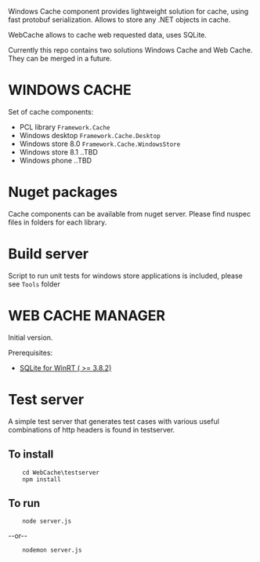 Windows Cache component provides lightweight solution for cache, using fast protobuf serialization. Allows to store any .NET objects in cache.

WebCache allows to cache web requested data, uses SQLite.

Currently this repo contains two solutions Windows Cache and Web Cache. They can be merged in a future.

WINDOWS CACHE
=============
Set of cache components:

* PCL library `Framework.Cache`
* Windows desktop `Framework.Cache.Desktop`
* Windows store 8.0 `Framework.Cache.WindowsStore`
* Windows store 8.1 ..TBD
* Windows phone ..TBD

Nuget packages
===========

Cache components can be available from nuget server. Please find nuspec files in folders for each library.

Build server
===========
Script to run unit tests for windows store applications is included, please see `Tools` folder

WEB CACHE MANAGER
=============

Initial version.

Prerequisites:

* [SQLite for WinRT ( >= 3.8.2)](http://visualstudiogallery.msdn.microsoft.com/23f6c55a-4909-4b1f-80b1-25792b11639e)


Test server
===========

A simple test server that generates test cases with various useful combinations
of http headers is found in testserver. 

To install
----------

        cd WebCache\testserver
        npm install

To run
------

        node server.js

--or--

        nodemon server.js






